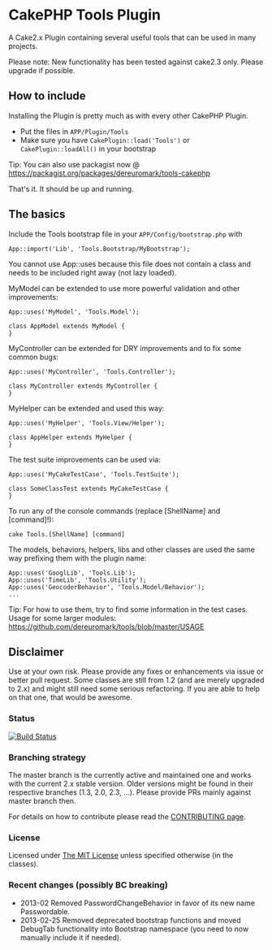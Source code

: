# CakePHP Tools Plugin

A Cake2.x Plugin containing several useful tools that can be used in many projects.

Please note: New functionality has been tested against cake2.3 only. Please upgrade if possible.

## How to include
Installing the Plugin is pretty much as with every other CakePHP Plugin.

* Put the files in `APP/Plugin/Tools`
* Make sure you have `CakePlugin::load('Tools')` or `CakePlugin::loadAll()` in your bootstrap

Tip: You can also use packagist now @ https://packagist.org/packages/dereuromark/tools-cakephp

That's it. It should be up and running.

## The basics

Include the Tools bootstrap file in your `APP/Config/bootstrap.php` with

    App::import('Lib', 'Tools.Bootstrap/MyBootstrap');

You cannot use App::uses because this file does not contain a class and needs to be included right away (not lazy loaded).


MyModel can be extended to use more powerful validation and other improvements:

    App::uses('MyModel', 'Tools.Model');

    class AppModel extends MyModel {
    }

MyController can be extended for DRY improvements and to fix some common bugs:

    App::uses('MyController', 'Tools.Controller');

    class MyController extends MyController {
    }

MyHelper can be extended and used this way:

    App::uses('MyHelper', 'Tools.View/Helper');

    class AppHelper extends MyHelper {
    }

The test suite improvements can be used via:

    App::uses('MyCakeTestCase', 'Tools.TestSuite');

    class SomeClassTest extends MyCakeTestCase {
    }

To run any of the console commands (replace [ShellName] and [command]!):

    cake Tools.[ShellName] [command]

The models, behaviors, helpers, libs and other classes are used the same way prefixing them with the plugin name:

    App::uses('GooglLib', 'Tools.Lib');
    App::uses('TimeLib', 'Tools.Utility');
    App::uses('GeocoderBehavior', 'Tools.Model/Behavior');
    ...

Tip: For how to use them, try to find some information in the test cases.
Usage for some larger modules: https://github.com/dereuromark/tools/blob/master/USAGE


## Disclaimer
Use at your own risk. Please provide any fixes or enhancements via issue or better pull request.
Some classes are still from 1.2 (and are merely upgraded to 2.x) and might still need some serious refactoring.
If you are able to help on that one, that would be awesome.

### Status
[![Build Status](https://api.travis-ci.org/dereuromark/tools.png)](https://travis-ci.org/dereuromark/tools)

### Branching strategy
The master branch is the currently active and maintained one and works with the current 2.x stable version.
Older versions might be found in their respective branches (1.3, 2.0, 2.3, ...).
Please provide PRs mainly against master branch then.

For details on how to contribute please read the [CONTRIBUTING page](CONTRIBUTING.md).

### License
Licensed under [The MIT License](http://www.opensource.org/licenses/mit-license.php)
unless specified otherwise (in the classes).

### Recent changes (possibly BC breaking)

* 2013-02 Removed PasswordChangeBehavior in favor of its new name Passwordable.
* 2013-02-25 Removed deprecated bootstrap functions and moved DebugTab functionality into Bootstrap namespace
  (you need to now manually include it if needed).
